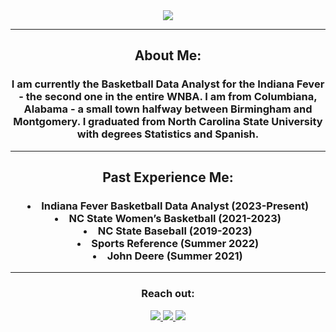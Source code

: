 <div align="center">  
  <img align="center" src="https://github.com/billyfryer/billyfryer/assets/78826421/2ea8408c-1d99-4268-80f9-f124aa4f1a33">
  <hr>
  <h2>About Me:</h2>
  <h3>I am currently the Basketball Data Analyst for the Indiana Fever - the second one in the entire WNBA. I am from Columbiana, Alabama - a small town halfway between Birmingham and Montgomery. I graduated from North Carolina State University with degrees Statistics and Spanish.
  <hr>
  <h2>Past Experience Me:</h2>
    <h3>
<li> Indiana Fever Basketball Data Analyst (2023-Present) </li>
<li> NC State Women’s Basketball (2021-2023) </li>
<li> NC State Baseball (2019-2023) </li>
<li> Sports Reference (Summer 2022) </li>
<li> John Deere (Summer 2021) </li>
  </h3>
  <hr>
  <div>
    <h3>Reach out:</h3>
    <a href="[https://billyfryer.com/](https://billyfryer.com/)"><img src="https://img.shields.io/badge/-Personal_Website-000000?style=flat-square&logo=Coderwall&logoColor=white" />  </a>
    <a href="https://www.linkedin.com/in/billy-fryer/"><img src="https://img.shields.io/badge/-LinkedIn-0077B5?style=flat-square&logo=LinkedIn&logoColor=white" />  </a>
    <a href="https://github.com/billyfryer"><img src="https://img.shields.io/github/followers/billyfryer?color=black&label=GitHub&logo=GitHub&logoColor=white&style=flat-square" />  </a>
    <!-- Something about this isn't working for Twitter/X -->
    <!-- <a href="https://x.com/BillyFryer42"><img src="https://img.shields.io/github/followers/BillyFryer42?&color=black&label=X&logo=X&style=flat-square"> </a> -->
  </div>


